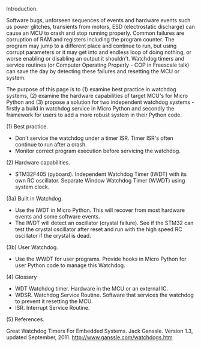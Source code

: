 Introduction.

Software bugs, unforseen sequences of events and hardware events such us power glitches, transients from motors, ESD (electrostatic discharge) can cause an MCU to crash and stop running properly. Common failures are corruption of RAM and registers including the program counter. The program may jump to a different place and continue to run, but using corrupt parameters or it may get into and endless loop of doing nothing, or worse enabling or disabling an output it shouldn't. Watchdog timers and service routines (or Computer Operating Properly - COP in Freescale talk) can save the day by detecting these failures and resetting the MCU or system.

The purpose of this page is to (1) examine best practice in watchdog systems, (2) examine the hardware capabilities of target MCU's for Micro Python and (3) propose a solution for two independent watchdog systems - firstly a build in watchdog service in Micro Python and secondly the framework for users to add a more robust system in their Python code.

(1) Best practice.
* Don't service the watchdog under a timer ISR. Timer ISR's often continue to run after a crash.
* Monitor correct program execution before servicing the watchdog.

(2) Hardware capabilities.
* STM32F405 (pyboard). Independent Watchdog Timer (IWDT) with its own RC oscillator. Separate Window Watchdog Timer (WWDT) using system clock.

(3a)  Built in Watchdog.
* Use the IWDT in Micro Python. This will recover from most hardware events and some software events.
* The IWDT will detect an oscillator (crystal failure). See if the STM32 can test the crystal oscillator after reset and run with the high speed RC oscillator if the crystal is dead.

(3b) User Watchdog.
* Use the WWDT for user programs. Provide hooks in Micro Python for user Python code to manage this Watchdog.

(4) Glossary
* WDT Watchdog timer. Hardware in the MCU or an external IC.
* WDSR.  Watchdog Service Routine. Software that services the watchdog to prevent it resetting the MCU.
* ISR.  Interrupt Service Routine.

(5) References.

Great Watchdog Timers For Embedded Systems. Jack Ganssle. Version 1.3, updated September, 2011.
     http://www.ganssle.com/watchdogs.htm


